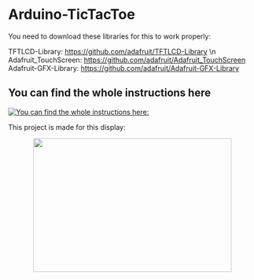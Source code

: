 # Arduino-TicTacToe

You need to download these libraries for this to work properly: 

TFTLCD-Library: https://github.com/adafruit/TFTLCD-Library \n
Adafruit_TouchScreen: https://github.com/adafruit/Adafruit_TouchScreen
Adafruit-GFX-Library: https://github.com/adafruit/Adafruit-GFX-Library

## You can find the whole instructions here
[![You can find the whole instructions here:](https://i.ytimg.com/vi/QE2UWFv8szw/sddefault.jpg)](https://www.youtube.com/watch?v=QE2UWFv8szw)

This project is made for this display:
<div style="text-align:center"><img src="https://user-images.githubusercontent.com/65724763/117194851-e1f4d600-ade4-11eb-91d6-5033e6830c19.jpg" width="403" height="272.4" />
